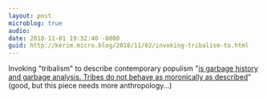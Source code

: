 ```yaml
---
layout: post
microblog: true
audio: 
date: 2018-11-01 19:32:40 -0800
guid: http://kerim.micro.blog/2018/11/02/invoking-tribalism-to.html
---
```

Invoking "tribalism" to describe contemporary populism "[is garbage history and garbage analysis. Tribes do not behave as moronically as described](https://theweek.com/articles/802580/tribalism-not-problem)" (good, but this piece needs more anthropology…)
